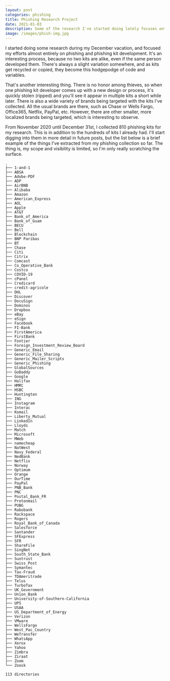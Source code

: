 ```yaml
---
layout: post
categories: phishing
title: Phishing Research Project
date: 2021-01-03
description: Some of the research I've started doing lately focuses entirely on phishing and phishing kits. Here are some quick observations.
image: /images/phish-img.jpg
---
```


I started doing some research during my December vacation, and focused my efforts almost entirely on phishing and phishing kit development. It's an interesting process, because no two kits are alike, even if the same person developed them. There's always a slight variation somewhere, and as kits get recycled or copied, they become this hodgepodge of code and variables.

That's another interesting thing. There is no honor among thieves, so when one phishing kit developer comes up with a new design or process, it's quickly stolen (ripped) and you'll see it appear in multiple kits a short while later. There is also a wide variety of brands being targeted with the kits I've collected. All the usual brands are there, such as Chase or Wells Fargo, Office365, Netflix, PayPal, etc. However, there are other smaller, more localized brands being targeted, which is interesting to observe.

From November 2020 until December 31st, I collected 810 phishing kits for my research. This is in addition to the hundreds of kits I already had. I'll start digging into them in more detail in future posts, but the list below is a brief example of the things I've extracted from my phishing collection so far. The thing is, my scope and visibility is limited, so I'm only really scratching the surface.

```
.
├── 1-and-1
├── ABSA
├── Adobe-PDF
├── ADP
├── AirBNB
├── Alibaba
├── Amazon
├── American_Express
├── AOL
├── Apple
├── AT&T
├── Bank_of_America
├── Bank_of_Guam
├── BECU
├── Bell
├── Blockchain
├── BNP Paribas
├── BT
├── Chase
├── Citi
├── Citrix
├── Comcast
├── Co_Operative_Bank
├── Costco
├── COVID-19
├── cPanel
├── Credicard
├── credit-agricole
├── DHL
├── Discover
├── DocuSign
├── Dominos
├── Dropbox
├── eBay
├── eSign
├── Facebook
├── FI-Bank
├── FirstAmerica
├── FirstBank
├── Fontier
├── Foreign_Investment_Review_Board
├── Generic_Email
├── Generic_File_Sharing
├── Generic_Mailer_Scripts
├── Generic_Phishing
├── GlobalSources
├── GoDaddy
├── Google
├── Halifax
├── HMRC
├── HSBC
├── Huntington
├── ING
├── Instagram
├── Interac
├── Komail
├── Liberty_Mutual
├── LinkedIn
├── Lloyds
├── Match
├── Microsoft
├── MWeb
├── namecheap
├── NatWest
├── Navy_Federal
├── NedBank
├── Netflix
├── Norway
├── Optimum
├── Orange
├── OurTime
├── PayPal
├── PNB_Bank
├── PNC
├── Postal_Bank_FR
├── Protonmail
├── PUBG
├── Rabobank
├── Rackspace
├── Rogers
├── Royal_Bank_of_Canada
├── Salesforce
├── Santander
├── SFExpress
├── SFR
├── ShareFile
├── SingNet
├── South_State_Bank
├── Suntrust
├── Swiss_Post
├── Symantec
├── Tax-Fraud
├── TDAmeritrade
├── Telus
├── TurboTax
├── UK_Government
├── Union_Bank
├── University-of-Southern-California
├── UPS
├── USAA
├── US_Department_of_Energy
├── Verizon
├── VMware
├── WellsFargo
├── West_Pac_Country
├── WeTransfer
├── WhatsApp
├── Xerox
├── Yahoo
├── Zimbra
├── Ziraat
├── Zoom
└── Zoosk

113 directories
```
